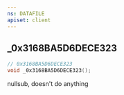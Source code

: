 ```yaml
---
ns: DATAFILE
apiset: client
---
```

## _0x3168BA5D6DECE323

```c
// 0x3168BA5D6DECE323
void _0x3168BA5D6DECE323();
```

nullsub, doesn't do anything